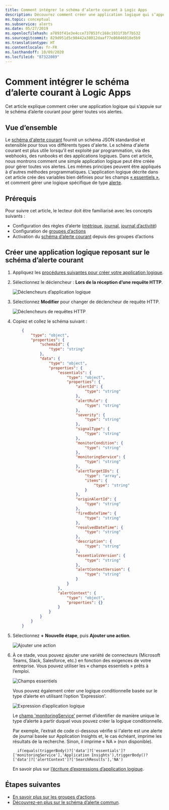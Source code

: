 ```yaml
---
title: Comment intégrer le schéma d’alerte courant à Logic Apps
description: Découvrez comment créer une application logique qui s’appuie sur le schéma d’alerte courant pour gérer toutes vos alertes.
ms.topic: conceptual
ms.subservice: alerts
ms.date: 05/27/2019
ms.openlocfilehash: a7893f41e3e4cce737853fc168c1931f3bf7b532
ms.sourcegitcommit: 829d951d5c90442a38012daaf77e86046018e5b9
ms.translationtype: HT
ms.contentlocale: fr-FR
ms.lasthandoff: 10/09/2020
ms.locfileid: "87322089"
---
```

# <a name="how-to-integrate-the-common-alert-schema-with-logic-apps"></a>Comment intégrer le schéma d’alerte courant à Logic Apps

Cet article explique comment créer une application logique qui s’appuie sur le schéma d’alerte courant pour gérer toutes vos alertes.

## <a name="overview"></a>Vue d’ensemble

Le [schéma d'alerte courant](https://aka.ms/commonAlertSchemaDocs) fournit un schéma JSON standardisé et extensible pour tous vos différents types d'alerte. Le schéma d'alerte courant est plus utile lorsqu'il est exploité par programmation, via des webhooks, des runbooks et des applications logiques. Dans cet article, nous montrons comment une simple application logique peut être créée pour gérer toutes vos alertes. Les mêmes principes peuvent être appliqués à d'autres méthodes programmatiques. L'application logique décrite dans cet article crée des variables bien définies pour les champs [« essentiels »](alerts-common-schema-definitions.md#essentials), et comment gérer une logique spécifique de type [alerte](alerts-common-schema-definitions.md#alert-context).


## <a name="prerequisites"></a>Prérequis 

Pour suivre cet article, le lecteur doit être familiarisé avec les concepts suivants : 
* Configuration des règles d’alerte ([métrique](./alerts-metric.md), [journal](./alerts-log.md), [journal d’activité](./alerts-activity-log.md))
* Configuration de [groupes d’actions](./action-groups.md)
* Activation du [schéma d’alerte courant](./alerts-common-schema.md#how-do-i-enable-the-common-alert-schema) depuis des groupes d’actions

## <a name="create-a-logic-app-leveraging-the-common-alert-schema"></a>Créer une application logique reposant sur le schéma d’alerte courant

1. Appliquez les [procédures suivantes pour créer votre application logique](./action-groups-logic-app.md). 

1.  Sélectionnez le déclencheur : **Lors de la réception d’une requête HTTP**.

    ![Déclencheurs d’application logique](media/action-groups-logic-app/logic-app-triggers.png "Déclencheurs d’application logique")

1.  Sélectionnez **Modifier** pour changer de déclencheur de requête HTTP.

    ![Déclencheurs de requêtes HTTP](media/action-groups-logic-app/http-request-trigger-shape.png "Déclencheurs de requêtes HTTP")


1.  Copiez et collez le schéma suivant :

    ```json
        {
            "type": "object",
            "properties": {
                "schemaId": {
                    "type": "string"
                },
                "data": {
                    "type": "object",
                    "properties": {
                        "essentials": {
                            "type": "object",
                            "properties": {
                                "alertId": {
                                    "type": "string"
                                },
                                "alertRule": {
                                    "type": "string"
                                },
                                "severity": {
                                    "type": "string"
                                },
                                "signalType": {
                                    "type": "string"
                                },
                                "monitorCondition": {
                                    "type": "string"
                                },
                                "monitoringService": {
                                    "type": "string"
                                },
                                "alertTargetIDs": {
                                    "type": "array",
                                    "items": {
                                        "type": "string"
                                    }
                                },
                                "originAlertId": {
                                    "type": "string"
                                },
                                "firedDateTime": {
                                    "type": "string"
                                },
                                "resolvedDateTime": {
                                    "type": "string"
                                },
                                "description": {
                                    "type": "string"
                                },
                                "essentialsVersion": {
                                    "type": "string"
                                },
                                "alertContextVersion": {
                                    "type": "string"
                                }
                            }
                        },
                        "alertContext": {
                            "type": "object",
                            "properties": {}
                        }
                    }
                }
            }
        }
    ```

1. Sélectionnez **+** **Nouvelle étape**, puis **Ajouter une action**.

    ![Ajouter une action](media/action-groups-logic-app/add-action.png "Ajouter une action")

1. À ce stade, vous pouvez ajouter une variété de connecteurs (Microsoft Teams, Slack, Salesforce, etc.) en fonction des exigences de votre entreprise. Vous pouvez utiliser les « champs essentiels » prêts à l’emploi. 

    ![Champs essentiels](media/alerts-common-schema-integrations/logic-app-essential-fields.png "Champs essentiels")
    
    Vous pouvez également créer une logique conditionnelle basée sur le type d’alerte en utilisant l’option 'Expression'.

    ![Expression d’application logique](media/alerts-common-schema-integrations/logic-app-expressions.png "Expression d’application logique")
    
     Le [champ 'monitoringService'](alerts-common-schema-definitions.md#alert-context) permet d’identifier de manière unique le type d’alerte à partir duquel vous pouvez créer la logique conditionnelle.

    
    Par exemple, l’extrait de code ci-dessous vérifie si l'alerte est une alerte de journal basée sur Application Insights et, le cas échéant, imprime les résultats de la recherche. Sinon, il imprime « NA » (non disponible).

    ```text
      if(equals(triggerBody()?['data']?['essentials']?['monitoringService'],'Application Insights'),triggerBody()?['data']?['alertContext']?['SearchResults'],'NA')
    ```
    
     En savoir plus sur [l’écriture d’expressions d’application logique](../../logic-apps/workflow-definition-language-functions-reference.md#logical-comparison-functions).

    


## <a name="next-steps"></a>Étapes suivantes

* [En savoir plus sur les groupes d’actions](./action-groups.md).
* [Découvrez-en plus sur le schéma d’alerte commun](https://aka.ms/commonAlertSchemaDocs).

